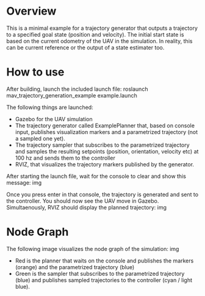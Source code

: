 # Overview
This is a minimal example for a trajectory generator that outputs a trajectory to a specified goal state (position and velocity).
The initial start state is based on the current odometry of the UAV in the simulation. In reality, this can be current reference or the output of a state estimater too.

# How to use
After building, launch the included launch file:
roslaunch mav_trajectory_generation_example example.launch

The following things are launched:
* Gazebo for the UAV simulation
* The trajectory generator called ExamplePlanner that, based on console input, publishes visualization markers and a parametrized trajectory (not a sampled one yet). 
* The trajectory sampler that subscribes to the parametrized trajectory and samples the resulting setpoints (position, orientation, velocity etc) at 100 hz and sends them to the controller
* RVIZ, that visualizes the trajectory markers published by the generator.

After starting the launch file, wait for the console to clear and show this message:
img

Once you press enter in that console, the trajectory is generated and sent to the controller. You should now see the UAV move in Gazebo. Simultaenously, RVIZ should display the planned trajectory:
img


# Node Graph
The following image visualizes the node graph of the simulation:
img


* Red is the planner that waits on the console and publishes the markers (orange) and the parametrized trajectory (blue)
* Green is the sampler that subscribes to the parametrized trajectory (blue) and publishes sampled trajectories to the controller (cyan / light blue).
